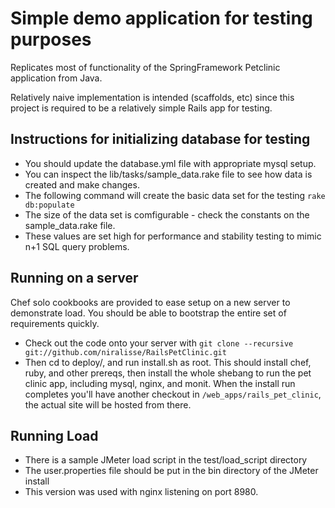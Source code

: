 Simple demo application for testing purposes
============================================

Replicates most of functionality of the SpringFramework Petclinic application from Java.

Relatively naive implementation is intended (scaffolds, etc) since this project is required to be a
relatively simple Rails app for testing.

Instructions for initializing database for testing
--------------------------------------------------
 * You should update the database.yml file with appropriate mysql setup.
 * You can inspect the lib/tasks/sample_data.rake file to see how data is created and make changes.
 * The following command will create the basic data set for the testing
 `rake db:populate`
 * The size of the data set is comfigurable - check the constants on the sample_data.rake file.
 * These values are set high for performance and stability testing to mimic n+1 SQL query problems.

Running on a server
-------------------
Chef solo cookbooks are provided to ease setup on a new server to demonstrate load. You should be able to bootstrap the entire set of requirements quickly.

* Check out the code onto your server with `git clone --recursive git://github.com/niralisse/RailsPetClinic.git`
* Then cd to deploy/, and run install.sh as root. This should install chef, ruby, and other prereqs, then install the whole shebang to run the pet clinic app, including mysql, nginx, and monit. When the install run completes you'll have another checkout in `/web_apps/rails_pet_clinic`, the actual site will be hosted from there.


 Running Load
 ------------
 * There is a sample JMeter load script in the test/load_script directory
 * The user.properties file should be put in the bin directory of the JMeter install
 * This version was used with nginx listening on port 8980.

